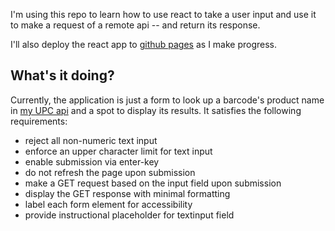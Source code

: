 I'm using this repo to learn how to use react to take a user input and use it to make a request of a remote api -- and return its response.

I'll also deploy the react app to [github pages](https://amazingproducer.github.io/learn-about-reactjs-hooks) as I make progress.

## What's it doing?

Currently, the application is just a form to look up a barcode's product name in [my UPC api](https://upc.shamacon.us/off/000000003333) and a spot to display its results.
It satisfies the following requirements:

- reject all non-numeric text input
- enforce an upper character limit for text input
- enable submission via enter-key
- do not refresh the page upon submission
- make a GET request based on the input field upon submission
- display the GET response with minimal formatting
- label each form element for accessibility
- provide instructional placeholder for textinput field
